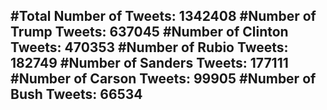 #Total Number of Tweets: 1342408 
#Number of Trump Tweets: 637045
#Number of Clinton Tweets: 470353
#Number of Rubio Tweets: 182749
#Number of Sanders Tweets: 177111
#Number of Carson Tweets: 99905
#Number of Bush Tweets: 66534
---
